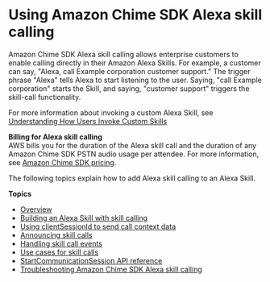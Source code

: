 # Using Amazon Chime SDK Alexa skill calling<a name="alexa-calling"></a>

Amazon Chime SDK Alexa skill calling allows enterprise customers to enable calling directly in their Amazon Alexa Skills\. For example, a customer can say, "Alexa, call Example corporation customer support\." The trigger phrase "Alexa" tells Alexa to start listening to the user\. Saying, "call Example corporation" starts the Skill, and saying, "customer support" triggers the skill\-call functionality\.

For more information about invoking a custom Alexa Skill, see [ Understanding How Users Invoke Custom Skills](https://developer.amazon.com/en-US/docs/alexa/custom-skills/understanding-how-users-invoke-custom-skills.html)

**Billing for Alexa skill calling**  
AWS bills you for the duration of the Alexa skill call and the duration of any Amazon Chime SDK PSTN audio usage per attendee\. For more information, see [Amazon Chime SDK pricing](https://aws.amazon.com/chime/chime-sdk/pricing/)\.

The following topics explain how to add Alexa skill calling to an Alexa Skill\.

**Topics**
+ [Overview](alexa-overview.md)
+ [Building an Alexa Skill with skill calling](build-skill-with-calling.md)
+ [Using clientSessionId to send call context data](call-context-data.md)
+ [Announcing skill calls](announce-calls.md)
+ [Handling skill call events](handle-skill-call-events.md)
+ [Use cases for skill calls](skill-call-use-cases.md)
+ [StartCommunicationSession API reference](communication-session-reference.md)
+ [Troubleshooting Amazon Chime SDK Alexa skill calling](skill-call-troubleshoot.md)